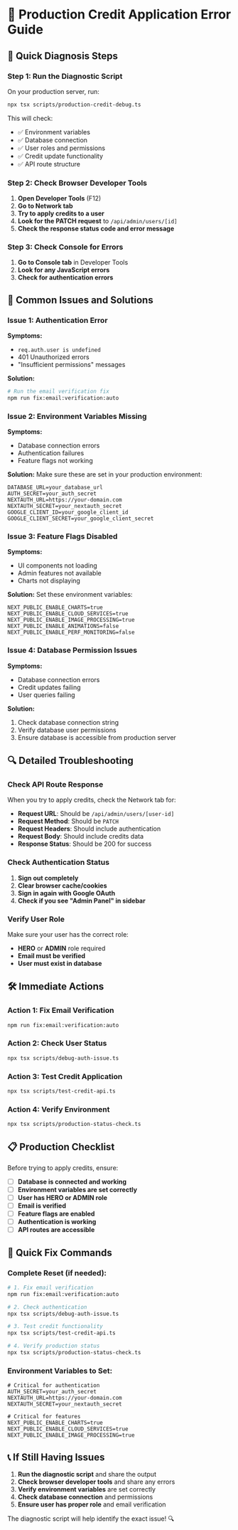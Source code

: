 # 🔧 Production Credit Application Error Guide

## 🎯 **Quick Diagnosis Steps**

### **Step 1: Run the Diagnostic Script**
On your production server, run:
```bash
npx tsx scripts/production-credit-debug.ts
```

This will check:
- ✅ Environment variables
- ✅ Database connection
- ✅ User roles and permissions
- ✅ Credit update functionality
- ✅ API route structure

### **Step 2: Check Browser Developer Tools**
1. **Open Developer Tools** (F12)
2. **Go to Network tab**
3. **Try to apply credits to a user**
4. **Look for the PATCH request** to `/api/admin/users/[id]`
5. **Check the response status code and error message**

### **Step 3: Check Console for Errors**
1. **Go to Console tab** in Developer Tools
2. **Look for any JavaScript errors**
3. **Check for authentication errors**

## 🚨 **Common Issues and Solutions**

### **Issue 1: Authentication Error**
**Symptoms:**
- `req.auth.user is undefined`
- 401 Unauthorized errors
- "Insufficient permissions" messages

**Solution:**
```bash
# Run the email verification fix
npm run fix:email:verification:auto
```

### **Issue 2: Environment Variables Missing**
**Symptoms:**
- Database connection errors
- Authentication failures
- Feature flags not working

**Solution:**
Make sure these are set in your production environment:
```env
DATABASE_URL=your_database_url
AUTH_SECRET=your_auth_secret
NEXTAUTH_URL=https://your-domain.com
NEXTAUTH_SECRET=your_nextauth_secret
GOOGLE_CLIENT_ID=your_google_client_id
GOOGLE_CLIENT_SECRET=your_google_client_secret
```

### **Issue 3: Feature Flags Disabled**
**Symptoms:**
- UI components not loading
- Admin features not available
- Charts not displaying

**Solution:**
Set these environment variables:
```env
NEXT_PUBLIC_ENABLE_CHARTS=true
NEXT_PUBLIC_ENABLE_CLOUD_SERVICES=true
NEXT_PUBLIC_ENABLE_IMAGE_PROCESSING=true
NEXT_PUBLIC_ENABLE_ANIMATIONS=false
NEXT_PUBLIC_ENABLE_PERF_MONITORING=false
```

### **Issue 4: Database Permission Issues**
**Symptoms:**
- Database connection errors
- Credit updates failing
- User queries failing

**Solution:**
1. Check database connection string
2. Verify database user permissions
3. Ensure database is accessible from production server

## 🔍 **Detailed Troubleshooting**

### **Check API Route Response**
When you try to apply credits, check the Network tab for:
- **Request URL**: Should be `/api/admin/users/[user-id]`
- **Request Method**: Should be `PATCH`
- **Request Headers**: Should include authentication
- **Request Body**: Should include credits data
- **Response Status**: Should be 200 for success

### **Check Authentication Status**
1. **Sign out completely**
2. **Clear browser cache/cookies**
3. **Sign in again with Google OAuth**
4. **Check if you see "Admin Panel" in sidebar**

### **Verify User Role**
Make sure your user has the correct role:
- **HERO** or **ADMIN** role required
- **Email must be verified**
- **User must exist in database**

## 🛠️ **Immediate Actions**

### **Action 1: Fix Email Verification**
```bash
npm run fix:email:verification:auto
```

### **Action 2: Check User Status**
```bash
npx tsx scripts/debug-auth-issue.ts
```

### **Action 3: Test Credit Application**
```bash
npx tsx scripts/test-credit-api.ts
```

### **Action 4: Verify Environment**
```bash
npx tsx scripts/production-status-check.ts
```

## 📋 **Production Checklist**

Before trying to apply credits, ensure:

- [ ] **Database is connected and working**
- [ ] **Environment variables are set correctly**
- [ ] **User has HERO or ADMIN role**
- [ ] **Email is verified**
- [ ] **Feature flags are enabled**
- [ ] **Authentication is working**
- [ ] **API routes are accessible**

## 🚀 **Quick Fix Commands**

### **Complete Reset (if needed):**
```bash
# 1. Fix email verification
npm run fix:email:verification:auto

# 2. Check authentication
npx tsx scripts/debug-auth-issue.ts

# 3. Test credit functionality
npx tsx scripts/test-credit-api.ts

# 4. Verify production status
npx tsx scripts/production-status-check.ts
```

### **Environment Variables to Set:**
```env
# Critical for authentication
AUTH_SECRET=your_auth_secret
NEXTAUTH_URL=https://your-domain.com
NEXTAUTH_SECRET=your_nextauth_secret

# Critical for features
NEXT_PUBLIC_ENABLE_CHARTS=true
NEXT_PUBLIC_ENABLE_CLOUD_SERVICES=true
NEXT_PUBLIC_ENABLE_IMAGE_PROCESSING=true
```

## 📞 **If Still Having Issues**

1. **Run the diagnostic script** and share the output
2. **Check browser developer tools** and share any errors
3. **Verify environment variables** are set correctly
4. **Check database connection** and permissions
5. **Ensure user has proper role** and email verification

The diagnostic script will help identify the exact issue! 🔍 